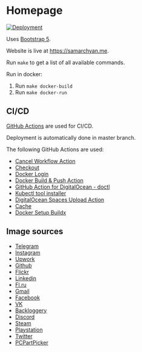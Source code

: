 # Homepage

[![Deployment](https://github.com/desecho/homepage/actions/workflows/deployment.yaml/badge.svg)](https://github.com/desecho/homepage/actions/workflows/deployment.yaml)

Uses [Bootstrap 5](https://getbootstrap.com/).

Website is live at <https://samarchyan.me>.

Run `make` to get a list of all available commands.

Run in docker:

1. Run `make docker-build`
2. Run `make docker-run`

## CI/CD

[GitHub Actions](https://github.com/features/actions) are used for CI/CD.

Deployment is automatically done in master branch.

The following GitHub Actions are used:

* [Cancel Workflow Action](https://github.com/marketplace/actions/cancel-workflow-action)
* [Checkout](https://github.com/marketplace/actions/checkout)
* [Docker Login](https://github.com/marketplace/actions/docker-login)
* [Docker Build & Push Action](https://github.com/marketplace/actions/docker-build-push-action)
* [GitHub Action for DigitalOcean - doctl](https://github.com/marketplace/actions/github-action-for-digitalocean-doctl)
* [Kubectl tool installer](https://github.com/marketplace/actions/kubectl-tool-installer)
* [DigitalOcean Spaces Upload Action](https://github.com/marketplace/actions/digitalocean-spaces-upload-action)
* [Cache](https://github.com/marketplace/actions/cache)
* [Docker Setup Buildx](https://github.com/marketplace/actions/docker-setup-buildx)

## Image sources

* [Telegram](https://telegram.org/)
* [Instagram](https://en.facebookbrand.com/instagram/assets/instagram)
* [Upwork](https://www.upwork.com/press#media-resources)
* [Github](https://github.com/logos)
* [Flickr](https://help.flickr.com/en_us/brand-guidelines-r1KCpZZvS)
* [Linkedin](https://brand.linkedin.com/downloads)
* [Fl.ru](https://www.fl.ru/)
* [Gmail](https://about.google/brand-resource-center/logos-list/)
* [Facebook](https://en.facebookbrand.com/facebookapp/assets/f-logo?audience=landing)
* [VK](https://vk.com/brand)
* [Backloggery](https://backloggery.com/games)
* [Discord](https://discord.com/branding)
* [Steam](https://partner.steamgames.com/doc/marketing/branding)
* [Playstation](https://www.playstation.com/)
* [Twitter](https://about.twitter.com/en/who-we-are/brand-toolkit)
* [PCPartPicker](https://pcpartpicker.com/)
